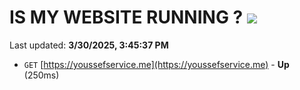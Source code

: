 # IS MY WEBSITE RUNNING ? [![](https://img.shields.io/static/v1?label=Sponsor&message=%E2%9D%A4&logo=GitHub&color=%23fe8e86)](https://github.com/sponsors/Youssef-Lehmam)

Last updated: **3/30/2025, 3:45:37 PM**

- `GET` [https://youssefservice.me](https://youssefservice.me) - **Up** (250ms)
